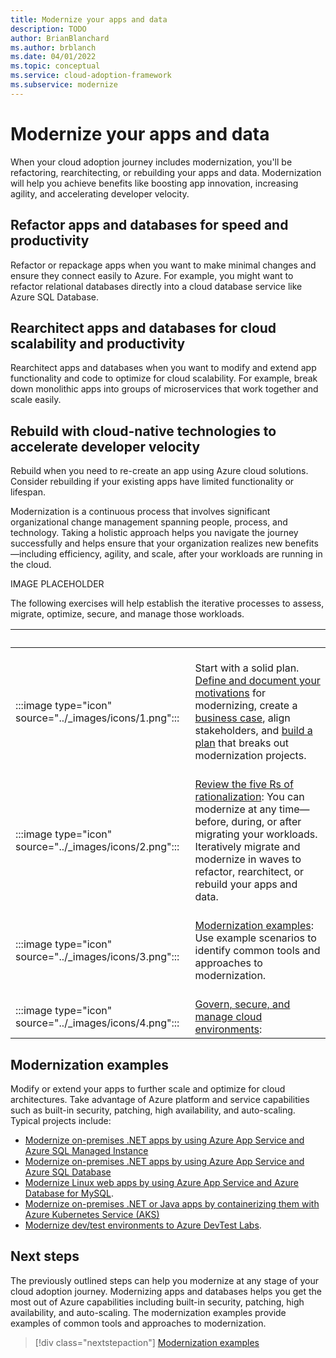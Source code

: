 ```yaml
---
title: Modernize your apps and data
description: TODO
author: BrianBlanchard
ms.author: brblanch
ms.date: 04/01/2022
ms.topic: conceptual
ms.service: cloud-adoption-framework
ms.subservice: modernize
---
```

<!--Acrolinx:96, TODO: meta description, add image?-->
# Modernize your apps and data

When your cloud adoption journey includes modernization, you'll be refactoring, rearchitecting, or rebuilding your apps and data. Modernization will help you achieve benefits like boosting app innovation, increasing agility, and accelerating developer velocity.

## Refactor apps and databases for speed and productivity

Refactor or repackage apps when you want to make minimal changes and ensure they connect easily to Azure. For example, you might want to refactor relational databases directly into a cloud database service like Azure SQL Database.

## Rearchitect apps and databases for cloud scalability and productivity

Rearchitect apps and databases when you want to modify and extend app functionality and code to optimize for cloud scalability. For example, break down monolithic apps into groups of microservices that work together and scale easily.

## Rebuild with cloud-native technologies to accelerate developer velocity

Rebuild when you need to re-create an app using Azure cloud solutions. Consider rebuilding if your existing apps have limited functionality or lifespan.

Modernization is a continuous process that involves significant organizational change management spanning people, process, and technology. Taking a holistic approach helps you navigate the journey successfully and helps ensure that your organization realizes new benefits—including efficiency, agility, and scale, after your workloads are running in the cloud.

IMAGE PLACEHOLDER

The following exercises will help establish the iterative processes to assess, migrate, optimize, secure, and manage those workloads.

| <span title="Icon">&nbsp;</span> | <span title="Description">&nbsp;</span> |
|--|--|
| <br> :::image type="icon" source="../_images/icons/1.png"::: | <br> Start with a solid plan. [Define and document your motivations](../strategy/motivations.md) for modernizing, create a [business case](../strategy/cloud-migration-business-case.md), align stakeholders, and [build a plan](../plan/plan-intro.md) that breaks out modernization projects. |
| <br> :::image type="icon" source="../_images/icons/2.png"::: | <br> [Review the five Rs of rationalization](../digital-estate/5-rs-of-rationalization.md): You can modernize at any time—before, during, or after migrating your workloads. Iteratively migrate and modernize in waves to refactor, rearchitect, or rebuild your apps and data. |
| <br> :::image type="icon" source="../_images/icons/3.png"::: | <br> [Modernization examples](modernize-overview.md): Use example scenarios to identify common tools and approaches to modernization. |
| <br> :::image type="icon" source="../_images/icons/4.png"::: | <br> [Govern, secure, and manage cloud environments](modernize-overview.md): <!--Is this the right fourth step?  What can we link to here?--> |

## Modernization examples

Modify or extend your apps to further scale and optimize for cloud architectures. Take advantage of Azure platform and service capabilities such as built-in security, patching, high availability, and auto-scaling. Typical projects include:

- [Modernize on-premises .NET apps by using Azure App Service and Azure SQL Managed Instance](../migrate/azure-best-practices/contoso-migration-refactor-web-app-sql-managed-instance.md)
- [Modernize on-premises .NET apps by using Azure App Service and Azure SQL Database](../migrate/azure-best-practices/contoso-migration-refactor-web-app-sql.md)
- [Modernize Linux web apps by using Azure App Service and Azure Database for MySQL](../migrate/azure-best-practices/contoso-migration-refactor-linux-app-service-mysql.md).
- [Modernize on-premises .NET or Java apps by containerizing them with Azure Kubernetes Service (AKS)](/azure/migrate/tutorial-app-containerization-aspnet-kubernetes)
- [Modernize dev/test environments to Azure DevTest Labs](../migrate/azure-best-practices/contoso-migration-devtest-to-labs.md).

## Next steps

The previously outlined steps can help you modernize at any stage of your cloud adoption journey. Modernizing apps and databases helps you get the most out of Azure capabilities including built-in security, patching, high availability, and auto-scaling. The modernization examples provide examples of common tools and approaches to modernization.

> [!div class="nextstepaction"]
> [Modernization examples](index.md)

